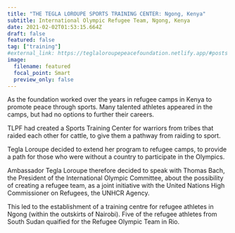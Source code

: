 ```yaml
---
title: "THE TEGLA LOROUPE SPORTS TRAINING CENTER: Ngong, Kenya"
subtitle: International Olympic Refugee Team, Ngong, Kenya
date: 2021-02-02T01:53:15.664Z
draft: false
featured: false
tag: ["training"]
#external_link: https://teglaloroupepeacefoundation.netlify.app/#posts
image:
  filename: featured
  focal_point: Smart
  preview_only: false
---
```

As the foundation worked over the years in refugee camps in Kenya to promote peace through sports. Many talented athletes appeared in the camps, but had no options to further their careers.

TLPF had created a Sports Training Center for warriors from tribes that raided each other for cattle, to give them a pathway from raiding to sport.

Tegla Loroupe decided to extend her program to refugee camps,  to provide a path for those who were without a country to participate in the Olympics.

Ambassador Tegla Loroupe therefore decided to speak with Thomas Bach, the President of the International Olympic Committee, about the possibility of creating a refugee team, as a joint initiative with the United Nations High Commissioner on Refugees, the UNHCR Agency. 

This led to the establishment of a training centre for refugee athletes in Ngong (within the outskirts of Nairobi). Five of the refugee athletes from South Sudan quaified for the Refugee Olympic Team in Rio.
